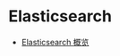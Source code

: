 # Elasticsearch
<!--  目录  -->
- [Elasticsearch 概览](https://github.com/lazecoding/Note/blob/main/note/articles/es/概览.md)

